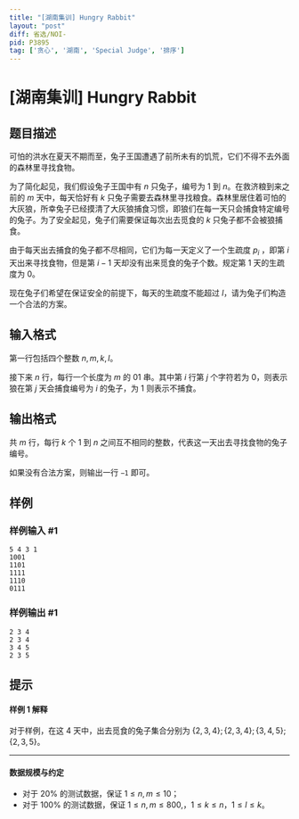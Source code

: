 ```yaml
---
title: "[湖南集训] Hungry Rabbit"
layout: "post"
diff: 省选/NOI-
pid: P3895
tag: ['贪心', '湖南', 'Special Judge', '排序']
---
```

# [湖南集训] Hungry Rabbit
## 题目描述

可怕的洪水在夏天不期而至，兔子王国遭遇了前所未有的饥荒，它们不得不去外面的森林里寻找食物。

为了简化起见，我们假设兔子王国中有 $n$ 只兔子，编号为 $1$ 到 $n$。在救济粮到来之前的 $m$ 天中，每天恰好有 $k$ 只兔子需要去森林里寻找粮食。森林里居住着可怕的大灰狼，所幸兔子已经摸清了大灰狼捕食习惯，即狼们在每一天只会捕食特定编号的兔子。为了安全起见，兔子们需要保证每次出去觅食的 $k$ 只兔子都不会被狼捕食。

由于每天出去捕食的兔子都不尽相同，它们为每一天定义了一个生疏度 $p_i$ ，即第 $i$ 天出来寻找食物，但是第 $i−1$ 天却没有出来觅食的兔子个数。规定第 $1$ 天的生疏度为 $0$。

现在兔子们希望在保证安全的前提下，每天的生疏度不能超过 $l$，请为兔子们构造一个合法的方案。
## 输入格式


第一行包括四个整数 $n, m, k, l$。

接下来 $n$ 行，每行一个长度为 $m$ 的 $01$ 串。其中第 $i$ 行第 $j$ 个字符若为 $0$，则表示狼在第 $j$ 天会捕食编号为 $i$ 的兔子，为 $1$ 则表示不捕食。
## 输出格式

共 $m$ 行，每行 $k$ 个 $1$ 到 $n$ 之间互不相同的整数，代表这一天出去寻找食物的兔子编号。

如果没有合法方案，则输出一行 `−1` 即可。
## 样例

### 样例输入 #1
```
5 4 3 1
1001
1101
1111
1110
0111
```
### 样例输出 #1
```
2 3 4
2 3 4
3 4 5
2 3 5
```
## 提示

#### 样例 1 解释

对于样例，在这 $4$ 天中，出去觅食的兔子集合分别为 $\{2, 3, 4\}; \{2, 3, 4\}; \{3, 4, 5\}; \{2, 3, 5\}$。

---

#### 数据规模与约定

- 对于 $20\%$ 的测试数据，保证 $1\leq n,m\leq 10$；
- 对于 $100\%$ 的测试数据，保证 $1\leq n,m\leq 800,$，$1\leq k\leq n$，$1\leq l\leq k$。
